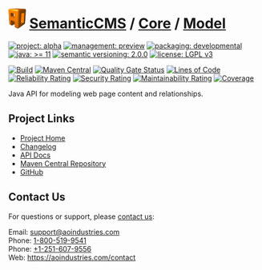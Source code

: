 # [<img src="ao-logo.png" alt="AO Logo" width="35" height="40">](https://github.com/ao-apps) [SemanticCMS](https://github.com/ao-apps/semanticcms) / [Core](https://github.com/ao-apps/semanticcms-core) / [Model](https://github.com/ao-apps/semanticcms-core-model)

[![project: alpha](https://semanticcms.com/ao-badges/project-alpha.svg)](https://aoindustries.com/life-cycle#project-alpha)
[![management: preview](https://semanticcms.com/ao-badges/management-preview.svg)](https://aoindustries.com/life-cycle#management-preview)
[![packaging: developmental](https://semanticcms.com/ao-badges/packaging-developmental.svg)](https://aoindustries.com/life-cycle#packaging-developmental)  
[![java: &gt;= 11](https://semanticcms.com/ao-badges/java-11.svg)](https://docs.oracle.com/en/java/javase/11/)
[![semantic versioning: 2.0.0](https://semanticcms.com/ao-badges/semver-2.0.0.svg)](http://semver.org/spec/v2.0.0.html)
[![license: LGPL v3](https://semanticcms.com/ao-badges/license-lgpl-3.0.svg)](https://www.gnu.org/licenses/lgpl-3.0)

[![Build](https://github.com/ao-apps/semanticcms-core-model/workflows/Build/badge.svg?branch=master)](https://github.com/ao-apps/semanticcms-core-model/actions?query=workflow%3ABuild)
[![Maven Central](https://maven-badges.herokuapp.com/maven-central/com.semanticcms/semanticcms-core-model/badge.svg)](https://maven-badges.herokuapp.com/maven-central/com.semanticcms/semanticcms-core-model)
[![Quality Gate Status](https://sonarcloud.io/api/project_badges/measure?branch=master&project=com.semanticcms%3Asemanticcms-core-model&metric=alert_status)](https://sonarcloud.io/dashboard?branch=master&id=com.semanticcms%3Asemanticcms-core-model)
[![Lines of Code](https://sonarcloud.io/api/project_badges/measure?branch=master&project=com.semanticcms%3Asemanticcms-core-model&metric=ncloc)](https://sonarcloud.io/component_measures?branch=master&id=com.semanticcms%3Asemanticcms-core-model&metric=ncloc)  
[![Reliability Rating](https://sonarcloud.io/api/project_badges/measure?branch=master&project=com.semanticcms%3Asemanticcms-core-model&metric=reliability_rating)](https://sonarcloud.io/component_measures?branch=master&id=com.semanticcms%3Asemanticcms-core-model&metric=Reliability)
[![Security Rating](https://sonarcloud.io/api/project_badges/measure?branch=master&project=com.semanticcms%3Asemanticcms-core-model&metric=security_rating)](https://sonarcloud.io/component_measures?branch=master&id=com.semanticcms%3Asemanticcms-core-model&metric=Security)
[![Maintainability Rating](https://sonarcloud.io/api/project_badges/measure?branch=master&project=com.semanticcms%3Asemanticcms-core-model&metric=sqale_rating)](https://sonarcloud.io/component_measures?branch=master&id=com.semanticcms%3Asemanticcms-core-model&metric=Maintainability)
[![Coverage](https://sonarcloud.io/api/project_badges/measure?branch=master&project=com.semanticcms%3Asemanticcms-core-model&metric=coverage)](https://sonarcloud.io/component_measures?branch=master&id=com.semanticcms%3Asemanticcms-core-model&metric=Coverage)

Java API for modeling web page content and relationships.

## Project Links
* [Project Home](https://semanticcms.com/core/model/)
* [Changelog](https://semanticcms.com/core/model/changelog)
* [API Docs](https://semanticcms.com/core/model/apidocs/)
* [Maven Central Repository](https://central.sonatype.com/search?namespace=com.semanticcms&q=a%3Asemanticcms-core-model)
* [GitHub](https://github.com/ao-apps/semanticcms-core-model)

## Contact Us
For questions or support, please [contact us](https://aoindustries.com/contact):

Email: [support@aoindustries.com](mailto:support@aoindustries.com)  
Phone: [1-800-519-9541](tel:1-800-519-9541)  
Phone: [+1-251-607-9556](tel:+1-251-607-9556)  
Web: https://aoindustries.com/contact
